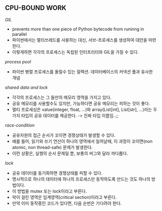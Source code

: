 **CPU-BOUND WORK**
-
*GIL*

- prevents more than one piece of Python bytecode from runinng in parallel
- 파이썬에서는 멀티쓰레드를 사용하는 대신, 서브-프로세스를 생성하여 대안을 마련한다.
- 이렇게하면 각각의 프로세스는 독립된 인터프리터와 GIL을 가질 수 있다.

*process pool*
- 파이썬 병렬 프로세스를 돌릴수 있는 컬랙션. 데이터베이스의 커넥션 풀과 유사한 개념

*shared data and lock*

- 각각의 프로세스는 그 들만의 메모리 영역을 가지고 있다.
- 공유 메모리를 사용할수도 있지만, 가능하다면 공유 메모리는 피하는 것이 좋다.
- 멀티 프로세싱은 value(integer, float, ...)와 array(List[int], List[str], ...)라는 두 가지 타입의 공유 데이터를 제공한다. -> 진짜 타입 이름임..;;

*race-condition*

- 공유자원의 접근 순서가 꼬이면 경쟁상태가 발생할 수 있다.
- 예를 들어, 읽기와 쓰기 연산이 하나의 영역에서 일어날때, 이 과정이 꼬이면(non atomic, non thread-safe) 문제가 발생한다.
- 이런 상황은, 실행의 순서 문제일 뿐, 보통의 버그와 달라 까다롭다.

*lock*

- 공유 데이터를 동기화하면 경쟁상태를 피할 수 있다.
- 명시적으로 하나의 데이터에 하나의 프로세스만 동작하도록 만드는 것도 하나의 방법이다.
- 이 방법을 mutex 또는 lock이라고 부른다.
- 락이 걸린 영역은 임계영역(critical section)이라고 부른다.
- 만약 이미 동작중인 코드가 있다면, 다음 순번은 기다려야 한다.


